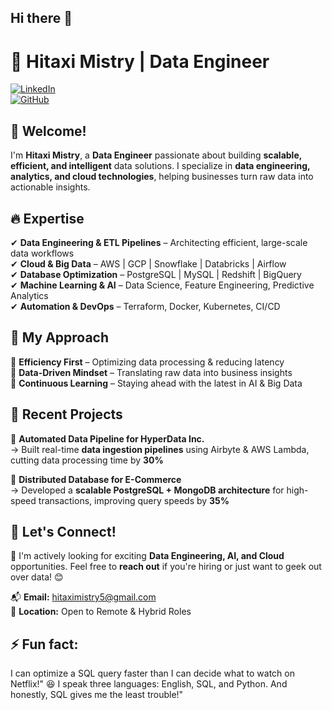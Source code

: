 ## Hi there 👋

# 🚀 Hitaxi Mistry | Data Engineer  

[![LinkedIn](https://img.shields.io/badge/LinkedIn-Profile-blue)](https://linkedin.com/in/hitaxi-mistry29)  
[![GitHub](https://img.shields.io/badge/GitHub-Profile-black)](https://github.com/hitaxim)  

## 👋 Welcome!  

I'm **Hitaxi Mistry**, a **Data Engineer** passionate about building **scalable, efficient, and intelligent** data solutions. I specialize in **data engineering, analytics, and cloud technologies**, helping businesses turn raw data into actionable insights.  

## 🔥 Expertise  
✔ **Data Engineering & ETL Pipelines** – Architecting efficient, large-scale data workflows  
✔ **Cloud & Big Data** – AWS | GCP | Snowflake | Databricks | Airflow  
✔ **Database Optimization** – PostgreSQL | MySQL | Redshift | BigQuery  
✔ **Machine Learning & AI** – Data Science, Feature Engineering, Predictive Analytics  
✔ **Automation & DevOps** – Terraform, Docker, Kubernetes, CI/CD  

## 🌟 My Approach  
🔹 **Efficiency First** – Optimizing data processing & reducing latency  
🔹 **Data-Driven Mindset** – Translating raw data into business insights  
🔹 **Continuous Learning** – Staying ahead with the latest in AI & Big Data  

## 🚀 Recent Projects  
📌 **Automated Data Pipeline for HyperData Inc.**  
→ Built real-time **data ingestion pipelines** using Airbyte & AWS Lambda, cutting data processing time by **30%**  

📌 **Distributed Database for E-Commerce**  
→ Developed a **scalable PostgreSQL + MongoDB architecture** for high-speed transactions, improving query speeds by **35%**  

## 🎯 Let's Connect!  
🚀 I'm actively looking for exciting **Data Engineering, AI, and Cloud** opportunities. Feel free to **reach out** if you're hiring or just want to geek out over data! 😊  

📬 **Email:** hitaximistry5@gmail.com  
📍 **Location:** Open to Remote & Hybrid Roles  

## ⚡ Fun fact: 
I can optimize a SQL query faster than I can decide what to watch on Netflix!" 😆
I speak three languages: English, SQL, and Python. And honestly, SQL gives me the least trouble!" 

<!--
**hitaxim/hitaxim** is a ✨ _special_ ✨ repository because its `README.md` (this file) appears on your GitHub profile.

Here are some ideas to get you started:

- 🔭 I’m currently working on ...
- 🌱 I’m currently learning ...
- 👯 I’m looking to collaborate on ...
- 🤔 I’m looking for help with ...
- 💬 Ask me about ...
- 📫 How to reach me: ...
- 😄 Pronouns: ...
- ⚡ Fun fact: ...
-->

